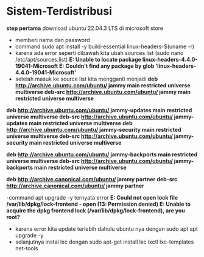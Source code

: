 # Sistem-Terdistribusi
**step pertama** download ubuntu 22.04.3 LTS di microsoft store
- memberi nama dan password
- command sudo apt install -y build-essential linux-headers-$(uname -r)
- karena ada error seperti dibawah kita ubah sources list (sudo nano /etc/apt/sources.list)
**E: Unable to locate package linux-headers-4.4.0-19041-Microsoft
E: Couldn't find any package by glob 'linux-headers-4.4.0-19041-Microsoft'**
- setelah masuk ke source list kita mengganti menjadi
**deb http://archive.ubuntu.com/ubuntu/ jammy main restricted universe multiverse
deb-src http://archive.ubuntu.com/ubuntu/ jammy main restricted universe multiverse**

**deb http://archive.ubuntu.com/ubuntu/ jammy-updates main restricted universe multiverse
deb-src http://archive.ubuntu.com/ubuntu/ jammy-updates main restricted universe multiverse**
**deb http://archive.ubuntu.com/ubuntu/ jammy-security main restricted universe multiverse
deb-src http://archive.ubuntu.com/ubuntu/ jammy-security main restricted universe multiverse**

**deb http://archive.ubuntu.com/ubuntu/ jammy-backports main restricted universe multiverse
deb-src http://archive.ubuntu.com/ubuntu/ jammy-backports main restricted universe multiverse**

**deb http://archive.canonical.com/ubuntu/ jammy partner**
**deb-src http://archive.canonical.com/ubuntu/ jammy partner**

-command apt upgrade -y ternyata error
**E: Could not open lock file /var/lib/dpkg/lock-frontend - open (13: Permission denied)
E: Unable to acquire the dpkg frontend lock (/var/lib/dpkg/lock-frontend), are you root?**
- karena error kita update terlebih dahulu ubuntu nya dengan sudo apt apt upgrade -y
- selanjutnya instal lxc dengan sudo apt-get install lxc lxctl lxc-templates net-tools 
